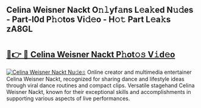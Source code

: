 ## Celina Weisner Nackt O𝚗𝚕yf𝚊ns L𝚎a𝚔ed N𝚞𝚍es - Part-I0d P𝚑𝚘tos Vi𝚍𝚎o - H𝚘𝚝 Part L𝚎a𝚔s zA8GL

# <h2><a href="http://kf800vb.oniu.top/?m=Celina+Weisner+Nackt">🔗👉 🔴 Celina Weisner Nackt P𝚑ot𝚘𝚜 V𝚒d𝚎o</a></h2>

[![Celina Weisner Nackt Nu𝚍e𝚜](https://i.imgur.com/0qMVB7G.gif)](http://kf800vb.oniu.top/?m=Celina+Weisner+Nackt)
Online creator and multimedia entertainer Celina Weisner Nackt, recognized for sharing dance and lifestyle ideas through viral dance routines and compact clips. Versatile stagehand Celina Weisner Nackt, known for their exceptional skills and accomplishments in supporting various aspects of live performances.  
